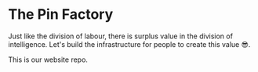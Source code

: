 # The Pin Factory

Just like the division of labour, there is surplus value in the division of intelligence. Let's build the infrastructure for people to create this value 😎.

This is our website repo.

